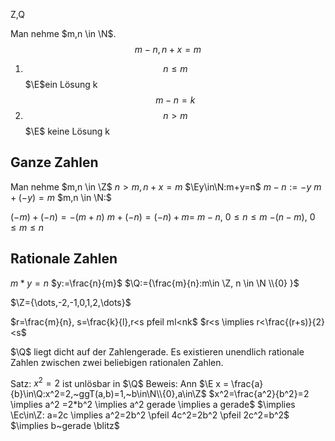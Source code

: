 Z,Q 

Man nehme $m,n \in \N$.
$$
m-n, n+x=m$$

1. $$
n\leq m
$$
	$\E$ein Lösung k $$m-n=k$$
2. $$ n>m$$
	$\E$ keine Lösung k


## Ganze Zahlen
Man nehme $m,n \in \Z$
$n>m, n+x=m$ $\Ey\in\N:m+y=n$
$m-n:=-y$
$m+(-y)=m$
$m,n \in \N:$

$(-m)+(-n)=-(m+n)$
$m+(-n)=(-n)+m=$
$m-n,~0 \leq n \leq m$
$-(n-m),~ 0\leq m\leq n$
## Rationale Zahlen
$m*y=n$
$y:=\frac{n}{m}$
$\Q:={\frac{m}{n}:m\in \Z, n \in \N \\{0} }$

$\Z={\dots,-2,-1,0,1,2,\dots}$

$r=\frac{m}{n}, s=\frac{k}{l},r<s pfeil ml<nk$
$r<s \implies r<\frac{(r+s)}{2}<s$

$\Q$ liegt dicht auf der Zahlengerade. Es existieren unendlich rationale Zahlen zwischen zwei beliebigen rationalen Zahlen.

Satz: $x^2=2$ ist unlösbar in $\Q$
Beweis: Ann $\E x = \frac{a}{b}\in\Q:x^2=2,~ggT(a,b)=1,~b\in\N\\{0},a\in\Z$
$x^2=\frac{a^2}{b^2}=2 \implies a^2 =2*b^2 \implies a^2 gerade \implies a gerade$
$\implies \Ec\in\Z: a=2c \implies a^2=2b^2 \pfeil 4c^2=2b^2 \pfeil 2c^2=b^2$
$\implies b~gerade \blitz$
